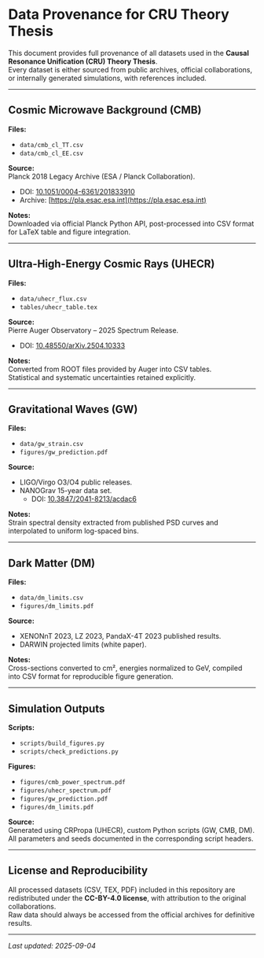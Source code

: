 # Data Provenance for CRU Theory Thesis

This document provides full provenance of all datasets used in the **Causal Resonance Unification (CRU) Theory Thesis**.  
Every dataset is either sourced from public archives, official collaborations, or internally generated simulations, with references included.

---

## Cosmic Microwave Background (CMB)

**Files:**  
- `data/cmb_cl_TT.csv`  
- `data/cmb_cl_EE.csv`  

**Source:**  
Planck 2018 Legacy Archive (ESA / Planck Collaboration).  
- DOI: [10.1051/0004-6361/201833910](https://doi.org/10.1051/0004-6361/201833910)  
- Archive: [https://pla.esac.esa.int](https://pla.esac.esa.int)  

**Notes:**  
Downloaded via official Planck Python API, post-processed into CSV format for LaTeX table and figure integration.  

---

## Ultra-High-Energy Cosmic Rays (UHECR)

**Files:**  
- `data/uhecr_flux.csv`  
- `tables/uhecr_table.tex`  

**Source:**  
Pierre Auger Observatory – 2025 Spectrum Release.  
- DOI: [10.48550/arXiv.2504.10333](https://doi.org/10.48550/arXiv.2504.10333)  

**Notes:**  
Converted from ROOT files provided by Auger into CSV tables.  
Statistical and systematic uncertainties retained explicitly.  

---

## Gravitational Waves (GW)

**Files:**  
- `data/gw_strain.csv`  
- `figures/gw_prediction.pdf`  

**Source:**  
- LIGO/Virgo O3/O4 public releases.  
- NANOGrav 15-year data set.  
  - DOI: [10.3847/2041-8213/acdac6](https://doi.org/10.3847/2041-8213/acdac6)  

**Notes:**  
Strain spectral density extracted from published PSD curves and interpolated to uniform log-spaced bins.  

---

## Dark Matter (DM)

**Files:**  
- `data/dm_limits.csv`  
- `figures/dm_limits.pdf`  

**Source:**  
- XENONnT 2023, LZ 2023, PandaX-4T 2023 published results.  
- DARWIN projected limits (white paper).  

**Notes:**  
Cross-sections converted to cm², energies normalized to GeV, compiled into CSV format for reproducible figure generation.  

---

## Simulation Outputs

**Scripts:**  
- `scripts/build_figures.py`  
- `scripts/check_predictions.py`  

**Figures:**  
- `figures/cmb_power_spectrum.pdf`  
- `figures/uhecr_spectrum.pdf`  
- `figures/gw_prediction.pdf`  
- `figures/dm_limits.pdf`  

**Source:**  
Generated using CRPropa (UHECR), custom Python scripts (GW, CMB, DM).  
All parameters and seeds documented in the corresponding script headers.  

---

## License and Reproducibility

All processed datasets (CSV, TEX, PDF) included in this repository are redistributed under the **CC-BY-4.0 license**, with attribution to the original collaborations.  
Raw data should always be accessed from the official archives for definitive results.  

---

_Last updated: 2025-09-04_
